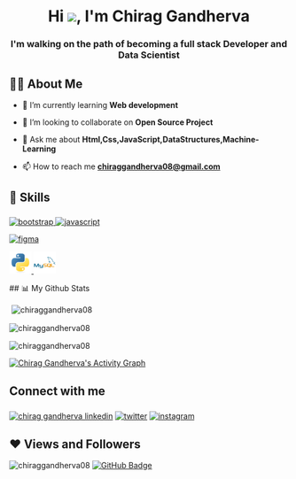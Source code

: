 <h1 align="center">Hi <img src="https://raw.githubusercontent.com/MartinHeinz/MartinHeinz/master/wave.gif"
        width="30px">, I'm Chirag Gandherva</h1>
<h3 align="center">I'm walking on the path of becoming a full stack Developer and Data Scientist</h3>

## 🙋‍♂️ About Me

- 🌱 I’m currently learning **Web development**

- 👯 I’m looking to collaborate on **Open Source Project**

- 💬 Ask me about **Html,Css,JavaScript,DataStructures,Machine-Learning**

- 📫 How to reach me **chiraggandherva08@gmail.com**

## 🚀 Skills

<h3 align="left"></h3>
<p align="left">

<a href="https://getbootstrap.com" target="_blank" rel="noreferrer"> <img src="https://img.icons8.com/color/48/000000/bootstrap.png" alt="bootstrap" width="40" height="40"/> </a>
<a href="https://developer.mozilla.org/en-US/docs/Web/JavaScript" target="_blank" rel="noreferrer"> <img src="https://img.icons8.com/color/48/000000/javascript.png" alt="javascript" width="40" height="40"/> </a>


<a href="https://www.figma.com/" target="_blank" rel="noreferrer"> <img src="https://www.vectorlogo.zone/logos/figma/figma-icon.svg" alt="figma" width="40" height="40"/> </a>

<a href="https://www.python.org" target="_blank" rel="noreferrer"> <img src="https://raw.githubusercontent.com/devicons/devicon/master/icons/python/python-original.svg" alt="python" width="40" height="40"/> </a>
<a href="https://www.mysql.com/" target="_blank" rel="noreferrer"> <img src="https://raw.githubusercontent.com/devicons/devicon/master/icons/mysql/mysql-original-wordmark.svg" alt="mysql" width="40" height="40"/> </a>

</p>
## 📊 My Github Stats
<br>

<p>&nbsp;<img align="center" src="https://github-readme-stats.vercel.app/api?username=chiraggandherva08&show_icons=true&locale=en" alt="chiraggandherva08" /></p>

<p><img align="center" src="https://github-readme-stats.vercel.app/api/top-langs?username=chiraggandherva08&show_icons=true&locale=en&layout=compact" alt="chiraggandherva08" /></p>

<p><img align="center" src="https://github-readme-streak-stats.herokuapp.com/?user=chiraggandherva08&" alt="chiraggandherva08" /></p>

<a href="https://github.com/chiraggandherva08/github-readme-activity-graph"><img alt="Chirag Gandherva's Activity Graph" src="https://activity-graph.herokuapp.com/graph?username=chiraggandherva08&bg_color=0D1117&color=5BCDEC&line=5BCDEC&point=FFFFFF&hide_border=true" /></a>

## Connect with me

<h3 align="left"></h3>
<p align="left">

<a href="https://linkedin.com/in/chirag-gandherva" target="blank"><img align="center" src="https://raw.githubusercontent.com/rahuldkjain/github-profile-readme-generator/master/src/images/icons/Social/linked-in-alt.svg" alt="chirag gandherva linkedin" height="30" width="40" /></a>
<a href="https://twitter.com/gandherva2002" target="blank"><img align="center" src="https://raw.githubusercontent.com/rahuldkjain/github-profile-readme-generator/master/src/images/icons/Social/twitter.svg" alt="twitter" height="30" width="40" /></a>
<a href="https://instagram.com/chiraggandherva" target="blank"><img align="center" src="https://raw.githubusercontent.com/rahuldkjain/github-profile-readme-generator/master/src/images/icons/Social/instagram.svg" alt="instagram" height="30" width="40" /></a>

</p>

## ❤ Views and Followers

<p align="left"> <img src="https://komarev.com/ghpvc/?username=chiraggandherva08&label=Profile%20views&color=0e75b6&style=flat" alt="chiraggandherva08" /> 
<a href="https://github.com/chiraggandherva08?tab=followers"><img src="https://img.shields.io/github/followers/chiraggandherva08?label=Followers&style=social" alt="GitHub Badge"></a>
</p>
